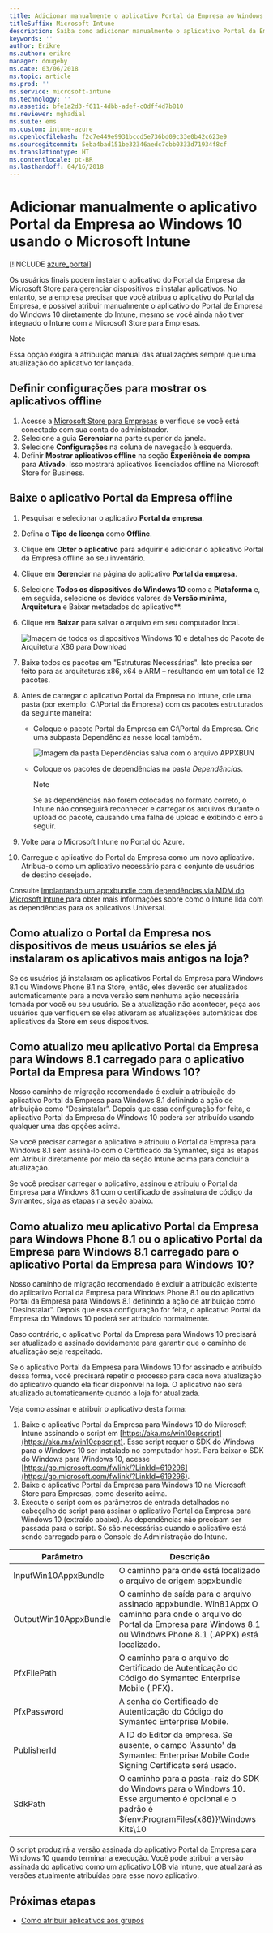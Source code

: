```yaml
---
title: Adicionar manualmente o aplicativo Portal da Empresa ao Windows 10
titleSuffix: Microsoft Intune
description: Saiba como adicionar manualmente o aplicativo Portal da Empresa ao Windows 10.
keywords: ''
author: Erikre
ms.author: erikre
manager: dougeby
ms.date: 03/06/2018
ms.topic: article
ms.prod: ''
ms.service: microsoft-intune
ms.technology: ''
ms.assetid: bfe1a2d3-f611-4dbb-adef-c0dff4d7b810
ms.reviewer: mghadial
ms.suite: ems
ms.custom: intune-azure
ms.openlocfilehash: f2c7e449e9931bccd5e736bd09c33e0b42c623e9
ms.sourcegitcommit: 5eba4bad151be32346aedc7cbb0333d71934f8cf
ms.translationtype: HT
ms.contentlocale: pt-BR
ms.lasthandoff: 04/16/2018
---
```

# <a name="manually-add-the-windows-10-company-portal-app-using-microsoft-intune"></a>Adicionar manualmente o aplicativo Portal da Empresa ao Windows 10 usando o Microsoft Intune

[!INCLUDE [azure_portal](./includes/azure_portal.md)]

Os usuários finais podem instalar o aplicativo do Portal da Empresa da Microsoft Store para gerenciar dispositivos e instalar aplicativos. No entanto, se a empresa precisar que você atribua o aplicativo do Portal da Empresa, é possível atribuir manualmente o aplicativo do Portal de Empresa do Windows 10 diretamente do Intune, mesmo se você ainda não tiver integrado o Intune com a Microsoft Store para Empresas.

 > [!NOTE]
 > Essa opção exigirá a atribuição manual das atualizações sempre que uma atualização do aplicativo for lançada.

## <a name="configure-settings-to-show-offline-apps"></a>Definir configurações para mostrar os aplicativos offline
1. Acesse a [Microsoft Store para Empresas](https://www.microsoft.com/business-store) e verifique se você está conectado com sua conta do administrador.
2. Selecione a guia **Gerenciar** na parte superior da janela.
3. Selecione **Configurações** na coluna de navegação à esquerda.
4. Definir **Mostrar aplicativos offline** na seção **Experiência de compra** para **Ativado**. Isso mostrará aplicativos licenciados offline na Microsoft Store for Business.

## <a name="download-the-offline-company-portal-app"></a>Baixe o aplicativo Portal da Empresa offline
1. Pesquisar e selecionar o aplicativo **Portal da empresa**.
2. Defina o **Tipo de licença** como **Offline**.
3. Clique em **Obter o aplicativo** para adquirir e adicionar o aplicativo Portal da Empresa offline ao seu inventário.
4. Clique em **Gerenciar** na página do aplicativo **Portal da empresa**.
5. Selecione **Todos os dispositivos do Windows 10** como a **Plataforma** e, em seguida, selecione os devidos valores de **Versão mínima**, **Arquitetura** e Baixar metadados do aplicativo**. 
6. Clique em **Baixar** para salvar o arquivo em seu computador local.

    ![Imagem de todos os dispositivos Windows 10 e detalhes do Pacote de Arquitetura X86 para Download](./media/Win10CP-all-devices.png)

7. Baixe todos os pacotes em "Estruturas Necessárias". Isto precisa ser feito para as arquiteturas x86, x64 e ARM – resultando em um total de 12 pacotes.
8. Antes de carregar o aplicativo Portal da Empresa no Intune, crie uma pasta (por exemplo: C:&#92;Portal da Empresa) com os pacotes estruturados da seguinte maneira:
   - Coloque o pacote Portal da Empresa em C:\Portal da Empresa. Crie uma subpasta Dependências nesse local também.  

     ![Imagem da pasta Dependências salva com o arquivo APPXBUN](./media/Win10CP-Dependencies-save.png)

   - Coloque os pacotes de dependências na pasta *Dependências*. 

     > [!NOTE]
     > Se as dependências não forem colocadas no formato correto, o Intune não conseguirá reconhecer e carregar os arquivos durante o upload do pacote, causando uma falha de upload e exibindo o erro a seguir.

9. Volte para o Microsoft Intune no Portal do Azure.
10. Carregue o aplicativo do Portal da Empresa como um novo aplicativo. Atribua-o como um aplicativo necessário para o conjunto de usuários de destino desejado.  

Consulte [Implantando um appxbundle com dependências via MDM do Microsoft Intune ](https://blogs.technet.microsoft.com/configmgrdogs/2016/11/30/deploying-an-appxbundle-with-dependencies-via-microsoft-intune-mdm/) para obter mais informações sobre como o Intune lida com as dependências para os aplicativos Universal.  

## <a name="how-do-i-update-the-company-portal-on-my-users-devices-if-they-have-already-installed-the-older-apps-from-the-store"></a>Como atualizo o Portal da Empresa nos dispositivos de meus usuários se eles já instalaram os aplicativos mais antigos na loja?
Se os usuários já instalaram os aplicativos Portal da Empresa para Windows 8.1 ou Windows Phone 8.1 na Store, então, eles deverão ser atualizados automaticamente para a nova versão sem nenhuma ação necessária tomada por você ou seu usuário. Se a atualização não acontecer, peça aos usuários que verifiquem se eles ativaram as atualizações automáticas dos aplicativos da Store em seus dispositivos.   

## <a name="how-do-i-upgrade-my-sideloaded-windows-81-company-portal-app-to-the-windows-10-company-portal-app"></a>Como atualizo meu aplicativo Portal da Empresa para Windows 8.1 carregado para o aplicativo Portal da Empresa para Windows 10?
Nosso caminho de migração recomendado é excluir a atribuição do aplicativo Portal da Empresa para Windows 8.1 definindo a ação de atribuição como “Desinstalar”. Depois que essa configuração for feita, o aplicativo Portal da Empresa do Windows 10 poderá ser atribuído usando qualquer uma das opções acima.  

Se você precisar carregar o aplicativo e atribuiu o Portal da Empresa para Windows 8.1 sem assiná-lo com o Certificado da Symantec, siga as etapas em Atribuir diretamente por meio da seção Intune acima para concluir a atualização.

Se você precisar carregar o aplicativo, assinou e atribuiu o Portal da Empresa para Windows 8.1 com o certificado de assinatura de código da Symantec, siga as etapas na seção abaixo.  

## <a name="how-do-i-upgrade-my-signed-and-sideloaded-windows-phone-81-company-portal-app-or-windows-81-company-portal-app-to-the-windows-10-company-portal-app"></a>Como atualizo meu aplicativo Portal da Empresa para Windows Phone 8.1 ou o aplicativo Portal da Empresa para Windows 8.1 carregado para o aplicativo Portal da Empresa para Windows 10?
Nosso caminho de migração recomendado é excluir a atribuição existente do aplicativo Portal da Empresa para Windows Phone 8.1 ou do aplicativo Portal da Empresa para Windows 8.1 definindo a ação de atribuição como "Desinstalar". Depois que essa configuração for feita, o aplicativo Portal da Empresa do Windows 10 poderá ser atribuído normalmente.  

Caso contrário, o aplicativo Portal da Empresa para Windows 10 precisará ser atualizado e assinado devidamente para garantir que o caminho de atualização seja respeitado.  

Se o aplicativo Portal da Empresa para Windows 10 for assinado e atribuído dessa forma, você precisará repetir o processo para cada nova atualização do aplicativo quando ela ficar disponível na loja. O aplicativo não será atualizado automaticamente quando a loja for atualizada.  

Veja como assinar e atribuir o aplicativo desta forma:

1. Baixe o aplicativo Portal da Empresa para Windows 10 do Microsoft Intune assinando o script em [https://aka.ms/win10cpscript](https://aka.ms/win10cpscript).  Esse script requer o SDK do Windows para o Windows 10 ser instalado no computador host. Para baixar o SDK do Windows para Windows 10, acesse [https://go.microsoft.com/fwlink/?LinkId=619296](https://go.microsoft.com/fwlink/?LinkId=619296).
2. Baixe o aplicativo Portal da Empresa para Windows 10 na Microsoft Store para Empresas, como descrito acima.  
3. Execute o script com os parâmetros de entrada detalhados no cabeçalho do script para assinar o aplicativo Portal da Empresa para Windows 10 (extraído abaixo). As dependências não precisam ser passada para o script. Só são necessárias quando o aplicativo está sendo carregado para o Console de Administração do Intune.

|       Parâmetro       |                                                                        Descrição                                                                        |
|-----------------------|-----------------------------------------------------------------------------------------------------------------------------------------------------------|
| InputWin10AppxBundle  |                                                  O caminho para onde está localizado o arquivo de origem appxbundle                                                  |
| OutputWin10AppxBundle | O caminho de saída para o arquivo assinado appxbundle.  Win81Appx O caminho para onde o arquivo do Portal da Empresa para Windows 8.1 ou Windows Phone 8.1 (.APPX) está localizado. |
|      PfxFilePath      |                                       O caminho para o arquivo do Certificado de Autenticação do Código do Symantec Enterprise Mobile (.PFX).                                        |
|      PfxPassword      |                                         A senha do Certificado de Autenticação do Código do Symantec Enterprise Mobile.                                          |
|      PublisherId      |          A ID do Editor da empresa. Se ausente, o campo 'Assunto' da Symantec Enterprise Mobile Code Signing Certificate será usado.           |
|        SdkPath        |     O caminho para a pasta-raiz do SDK do Windows para o Windows 10. Esse argumento é opcional e o padrão é ${env:ProgramFiles(x86)}\Windows Kits\10     |

O script produzirá a versão assinada do aplicativo Portal da Empresa para Windows 10 quando terminar a execução. Você pode atribuir a versão assinada do aplicativo como um aplicativo LOB via Intune, que atualizará as versões atualmente atribuídas para esse novo aplicativo.  

## <a name="next-steps"></a>Próximas etapas

- [Como atribuir aplicativos aos grupos](apps-deploy.md)

